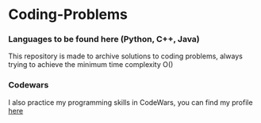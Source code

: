 # Coding-Problems
### Languages to be found here (Python, C++, Java)

This repository is made to archive solutions to coding problems, always trying to achieve the minimum time complexity O()

### Codewars

I also practice my programming skills in CodeWars, you can find my profile [here][codewars]

[codewars]: https://www.codewars.com/users/PabloVarg
